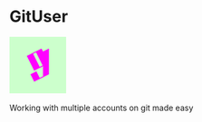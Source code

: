 # GitUser
![alt text](https://github.com/Robot-Fromage/GitUser/blob/master/resources/media/com/gituser_100.png "GitUser")

Working with multiple accounts on git made easy
